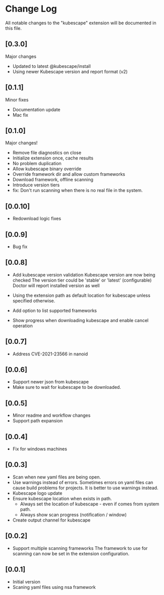 # Change Log

All notable changes to the "kubescape" extension will be documented in this file.
## [0.3.0]
Major changes

- Updated to latest @kubescape/install
- Using newer Kubescape version and report format (v2)

## [0.1.1]
Minor fixes

- Documentation update
- Mac fix

## [0.1.0]
Major changes!

- Remove file diagnostics on close
- Initialize extension once, cache results
- No problem duplication
- Allow kubescape binary override
- Override framework dir and allow custom frameworks
- Download framework, offline scanning
- Introduce version tiers
- fix: Don't run scanning when there is no real file in the system.

## [0.0.10]
- Redownload logic fixes

## [0.0.9]
- Bug fix

## [0.0.8]
- Add kubescape version validation
  Kubescape version are now being checked
  The version tier could be 'stable' or 'latest' (configurable)
  Doctor will report installed version as well

- Using the extension path as default location for kubescape unless specified otherwise.

- Add option to list supported frameworks

- Show progress when downloading kubescape and enable cancel operation

## [0.0.7]
- Address CVE-2021-23566 in nanoid

## [0.0.6]
- Support newer json from kubescape
- Make sure to wait for kubescape to be downloaded.

## [0.0.5]
- Minor readme and workflow changes
- Support path expansion

## [0.0.4]
- Fix for windows machines

## [0.0.3]
- Scan when new yaml files are being open.
- Use warnings instead of errors.
  Sometimes errors on yaml files can cause build problems for projects. It is better to use warnings instead.
- Kubescape logo update
- Ensure kubescape location when exists in path.
    + Always set the location of kubescape - even if comes from system path.
    + Always show scan progress (notification / window)
- Create output channel for kubescape

## [0.0.2]
- Support multiple scanning frameworks
  The framework to use for scanning can now be set in the extension configuration.

## [0.0.1]

- Initial version
- Scaning yaml files using nsa framework